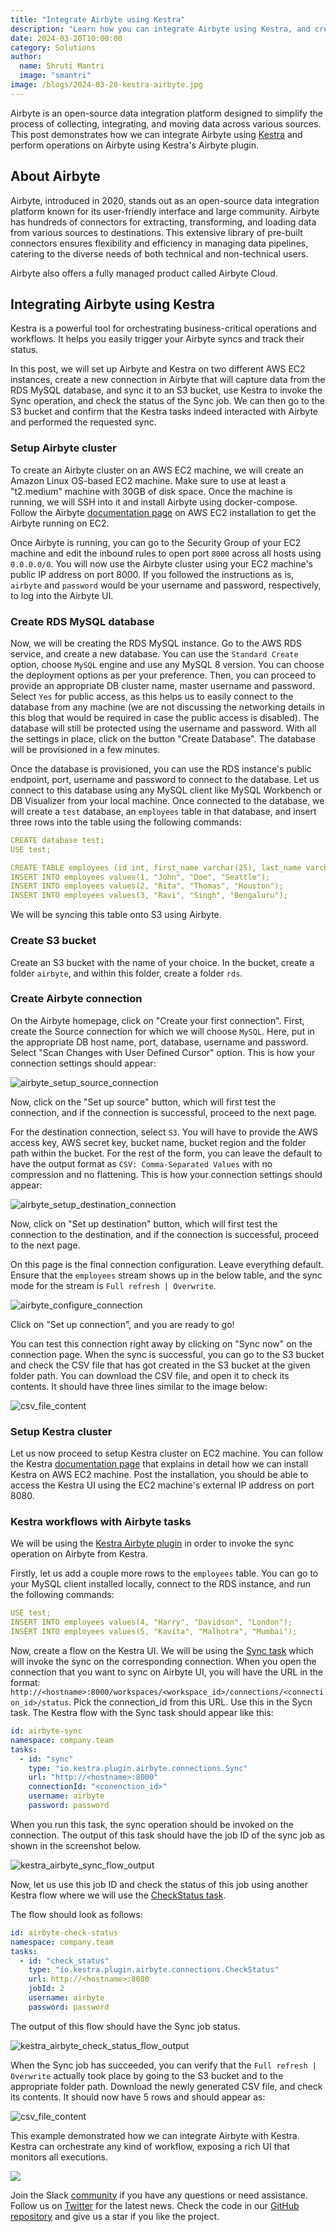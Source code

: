 ```yaml
---
title: "Integrate Airbyte using Kestra"
description: "Learn how you can integrate Airbyte using Kestra, and create Kestra tasks that could invoke Airbyte operations."
date: 2024-03-20T10:00:00
category: Solutions
author:
  name: Shruti Mantri
  image: "smantri"
image: /blogs/2024-03-20-kestra-airbyte.jpg
---
```


Airbyte is an open-source data integration platform designed to simplify the process of collecting, integrating, and moving data across various sources. This post demonstrates how we can integrate Airbyte using [Kestra](https://github.com/kestra-io/kestra) and perform operations on Airbyte using Kestra's Airbyte plugin.

## About Airbyte ##

Airbyte, introduced in 2020, stands out as an open-source data integration platform known for its user-friendly interface and large community. Airbyte has hundreds of connectors for extracting, transforming, and loading data from various sources to destinations. This extensive library of pre-built connectors ensures flexibility and efficiency in managing data pipelines, catering to the diverse needs of both technical and non-technical users.

Airbyte also offers a fully managed product called Airbyte Cloud.

## Integrating Airbyte using Kestra ##

Kestra is a powerful tool for orchestrating business-critical operations and workflows. It helps you easily trigger your Airbyte syncs and track their status.

In this post, we will set up Airbyte and Kestra on two different AWS EC2 instances, create a new connection in Airbyte that will capture data from the RDS MySQL database, and sync it to an S3 bucket, use Kestra to invoke the Sync operation, and check the status of the Sync job. We can then go to the S3 bucket and confirm that the Kestra tasks indeed interacted with Airbyte and performed the requested sync.

### Setup Airbyte cluster ###

To create an Airbyte cluster on an AWS EC2 machine, we will create an Amazon Linux OS-based EC2 machine. Make sure to use at least a "t2.medium" machine with 30GB of disk space. Once the machine is running, we will SSH into it and install Airbyte using docker-compose. Follow the Airbyte [documentation page](https://docs.airbyte.com/deploying-airbyte/on-aws-ec2) on AWS EC2 installation to get the Airbyte running on EC2.

Once Airbyte is running, you can go to the Security Group of your EC2 machine and edit the inbound rules to open port `8000` across all hosts using `0.0.0.0/0`. You will now use the Airbyte cluster using your EC2 machine's public IP address on port 8000. If you followed the instructions as is, `airbyte` and `password` would be your username and password, respectively, to log into the Airbyte UI.

### Create RDS MySQL database ###

Now, we will be creating the RDS MySQL instance. Go to the AWS RDS service, and create a new database. You can use the `Standard Create` option, choose `MySQL` engine and use any MySQL 8 version. You can choose the deployment options as per your preference. Then, you can proceed to provide an appropriate DB cluster name, master username and password.  Select `Yes` for public access, as this helps us to easily connect to the database from any machine (we are not discussing the networking details in this blog that would be required in case the public access is disabled). The database will still be protected using the username and password. With all the settings in place, click on the button "Create Database". The database will be provisioned in a few minutes.

Once the database is provisioned, you can use the RDS instance's public endpoint, port, username and password to connect to the database. Let us connect to this database using any MySQL client like MySQL Workbench or DB Visualizer from your local machine. Once connected to the database, we will create a `test` database, an `employees` table in that database, and insert three rows into the table using the following commands:

```yaml
CREATE database test;
USE test;

CREATE TABLE employees (id int, first_name varchar(25), last_name varchar(25), city varchar(25));
INSERT INTO employees values(1, "John", "Doe", "Seattle");
INSERT INTO employees values(2, "Rita", "Thomas", "Houston");
INSERT INTO employees values(3, "Ravi", "Singh", "Bengaluru");
```

We will be syncing this table onto S3 using Airbyte.

### Create S3 bucket ###

Create an S3 bucket with the name of your choice. In the bucket, create a folder `airbyte`, and within this folder, create a folder `rds`.

### Create Airbyte connection ###

On the Airbyte homepage, click on "Create your first connection". First, create the Source connection for which we will choose `MySQL`. Here, put in the appropriate DB host name, port, database, username and password. Select "Scan Changes with User Defined Cursor" option. This is how your connection settings should appear:

![airbyte_setup_source_connection](/blogs/2024-03-20-kestra-airbyte/airbyte_setup_source_connection.png)

Now, click on the "Set up source" button, which will first test the connection, and if the connection is successful, proceed to the next page.

For the destination connection, select `S3`. You will have to provide the AWS access key, AWS secret key, bucket name, bucket region and the folder path within the bucket. For the rest of the form, you can leave the default to have the output format as `CSV: Comma-Separated Values` with no compression and no flattening. This is how your connection settings should appear:

![airbyte_setup_destination_connection](/blogs/2024-03-20-kestra-airbyte/airbyte_setup_destination_connection.png)

Now, click on "Set up destination" button, which will first test the connection to the destination, and if the connection is successful, proceed to the next page.

On this page is the final connection configuration. Leave everything default. Ensure that the `employees` stream shows up in the below table, and the sync mode for the stream is `Full refresh | Overwrite`.

![airbyte_configure_connection](/blogs/2024-03-20-kestra-airbyte/airbyte_configure_connection.png)

Click on "Set up connection", and you are ready to go!

You can test this connection right away by clicking on "Sync now" on the connection page. When the sync is successful, you can go to the S3 bucket and check the CSV file that has got created in the S3 bucket at the given folder path. You can download the CSV file, and open it to check its contents. It should have three lines similar to the image below:

![csv_file_content](/blogs/2024-03-20-kestra-airbyte/airbyte_destination_output_three_lines.png)

### Setup Kestra cluster ###

Let us now proceed to setup Kestra cluster on EC2 machine. You can follow the Kestra [documentation page](../docs/02.installation/03.docker-compose/01.aws-ec2.md) that explains in detail how we can install Kestra on AWS EC2 machine. Post the installation, you should be able to access the Kestra UI using the EC2 machine's external IP address on port 8080.

### Kestra workflows with Airbyte tasks ###

We will be using the [Kestra Airbyte plugin](/plugins/plugin-airbyte) in order to invoke the sync operation on Airbyte from Kestra.

Firstly, let us add a couple more rows to the `employees` table. You can go to your MySQL client installed locally, connect to the RDS instance, and run the following commands:

```yaml
USE test;
INSERT INTO employees values(4, "Harry", "Davidson", "London");
INSERT INTO employees values(5, "Kavita", "Malhotra", "Mumbai");
```

Now, create a flow on the Kestra UI. We will be using the [Sync task](/plugins/tasks/connections/io.kestra.plugin.airbyte.connections.sync) which will invoke the sync on the corresponding connection. When you open the connection that you want to sync on Airbyte UI, you will have the URL in the format: `http://<hostname>:8000/workspaces/<workspace_id>/connections/<connection_id>/status`. Pick the connection_id from this URL. Use this in the Sycn task. The Kestra flow with the Sync task should appear like this:

```yaml
id: airbyte-sync
namespace: company.team
tasks:
  - id: "sync"
    type: "io.kestra.plugin.airbyte.connections.Sync"
    url: "http://<hostname>:8000"
    connectionId: "<conenction_id>"
    username: airbyte
    password: password
```

When you run this task, the sync operation should be invoked on the connection. The output of this task should have the job ID of the sync job as shown in the screenshot below.

![kestra_airbyte_sync_flow_output](/blogs/2024-03-20-kestra-airbyte/kestra_airbyte_sync_flow_output.png)

Now, let us use this job ID and check the status of this job using another Kestra flow where we will use the [CheckStatus task](/plugins/tasks/connections/io.kestra.plugin.airbyte.connections.checkstatus).

The flow should look as follows:

```yaml
id: airbyte-check-status
namespace: company.team
tasks:
  - id: "check_status"
    type: "io.kestra.plugin.airbyte.connections.CheckStatus"
    url: http://<hostname>:8080
    jobId: 2
    username: airbyte
    password: password
```

The output of this flow should have the Sync job status.

![kestra_airbyte_check_status_flow_output](/blogs/2024-03-20-kestra-airbyte/kestra_airbyte_check_status_flow_output.png)

When the Sync job has succeeded, you can verify that the `Full refresh | Overwrite` actually took place by going to the S3 bucket and to the appropriate folder path. Download the newly generated CSV file, and check its contents. It should now have 5 rows and should appear as:

![csv_file_content](/blogs/2024-03-20-kestra-airbyte/airbyte_destination_output_five_lines.png)

This example demonstrated how we can integrate Airbyte with Kestra. Kestra can orchestrate any kind of workflow, exposing a rich UI that monitors all executions.

![](/ui.gif)

Join the Slack [community](https://kestra.io/slack) if you have any questions or need assistance.
Follow us on [Twitter](https://twitter.com/kestra_io) for the latest news.
Check the code in our [GitHub repository](https://github.com/kestra-io/kestra) and give us a star if you like the project.
